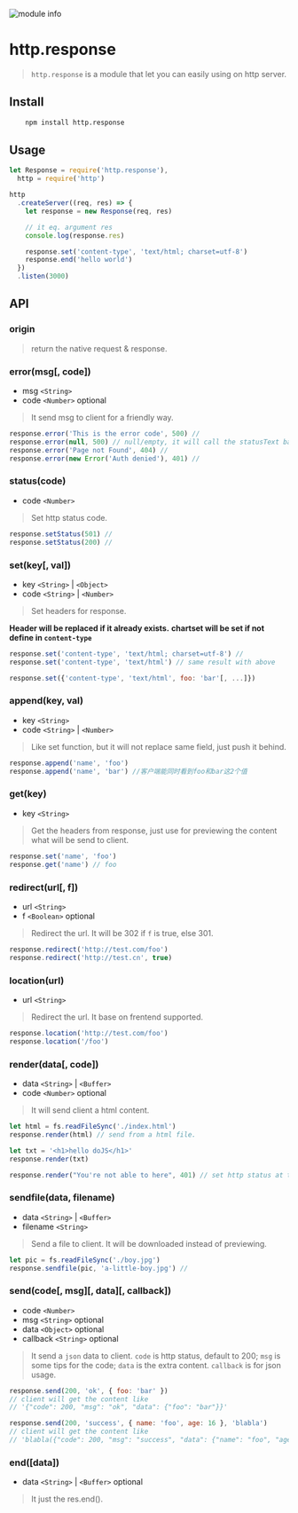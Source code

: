 ![module info](https://nodei.co/npm/http.response.png?downloads=true&downloadRank=true&stars=true)

# http.response

> `http.response` is a module that let you can easily using on http server.

## Install

```bash
    npm install http.response
```

## Usage

```javascript
let Response = require('http.response'),
  http = require('http')

http
  .createServer((req, res) => {
    let response = new Response(req, res)

    // it eq. argument res
    console.log(response.res)

    response.set('content-type', 'text/html; charset=utf-8')
    response.end('hello world')
  })
  .listen(3000)
```

## API


### origin
> return the native request & response.



### error(msg[, code])

* msg `<String>`
* code `<Number>` optional

> It send msg to client for a friendly way.

```javascript
response.error('This is the error code', 500) //
response.error(null, 500) // null/empty, it will call the statusText back
response.error('Page not Found', 404) //
response.error(new Error('Auth denied'), 401) //
```

### status(code)

* code `<Number>`

> Set http status code.

```javascript
response.setStatus(501) //
response.setStatus(200) //
```

### set(key[, val])

* key `<String>` | `<Object>`
* code `<String>` | `<Number>`

> Set headers for response.

**Header will be replaced if it already exists.**
**chartset will be set if not define in `content-type`**

```javascript
response.set('content-type', 'text/html; charset=utf-8') //
response.set('content-type', 'text/html') // same result with above

response.set({'content-type', 'text/html', foo: 'bar'[, ...]})
```

### append(key, val)

* key `<String>`
* code `<String>` | `<Number>`

> Like set function, but it will not replace same field, just push it behind.

```javascript
response.append('name', 'foo')
response.append('name', 'bar') //客户端能同时看到foo和bar这2个值
```

### get(key)

* key `<String>`

> Get the headers from response, just use for previewing the content what will be send to client.

```javascript
response.set('name', 'foo')
response.get('name') // foo
```

### redirect(url[, f])

* url `<String>`
* f `<Boolean>` optional

> Redirect the url. It will be 302 if `f` is true, else 301.

```javascript
response.redirect('http://test.com/foo')
response.redirect('http://test.cn', true)
```

### location(url)

* url `<String>`

> Redirect the url. It base on frentend supported.

```javascript
response.location('http://test.com/foo')
response.location('/foo')
```

### render(data[, code])

* data `<String>` | `<Buffer>`
* code `<Number>` optional

> It will send client a html content.

```javascript
let html = fs.readFileSync('./index.html')
response.render(html) // send from a html file.

let txt = '<h1>hello doJS</h1>'
response.render(txt)

response.render("You're not able to here", 401) // set http status at the same time
```

### sendfile(data, filename)

* data `<String>` | `<Buffer>`
* filename `<String>`

> Send a file to client. It will be downloaded instead of previewing.

```javascript
let pic = fs.readFileSync('./boy.jpg')
response.sendfile(pic, 'a-little-boy.jpg') //
```

### send(code[, msg][, data][, callback])

* code `<Number>`
* msg `<String>` optional
* data `<Object>` optional
* callback `<String>` optional

> It send a `json` data to client.
> `code` is http status, default to 200;
> `msg` is some tips for the code;
> `data` is the extra content.
> `callback` is for json usage.

```javascript
response.send(200, 'ok', { foo: 'bar' })
// client will get the content like
// '{"code": 200, "msg": "ok", "data": {"foo": "bar"}}'

response.send(200, 'success', { name: 'foo', age: 16 }, 'blabla')
// client will get the content like
// 'blabla({"code": 200, "msg": "success", "data": {"name": "foo", "age": 16}})'
```

### end([data])

* data `<String>` | `<Buffer>` optional

> It just the res.end().

